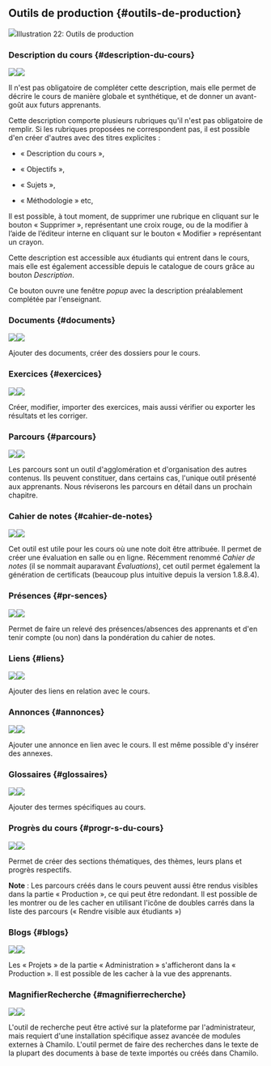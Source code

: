 ## Outils de production {#outils-de-production}

![](../assets/coursproduction.png)Illustration 22: Outils de production

### Description du cours {#description-du-cours}

![](../assets/image23.svg)![](../assets/image23.png)

Il n'est pas obligatoire de compléter cette description, mais elle permet de décrire le cours de manière globale et synthétique, et de donner un avant-goût aux futurs apprenants.

Cette description comporte plusieurs rubriques qu'il n'est pas obligatoire de remplir. Si les rubriques proposées ne correspondent pas, il est possible d'en créer d'autres avec des titres explicites :

* « Description du cours »,

* « Objectifs »,

* « Sujets »,

* « Méthodologie » etc,

Il est possible, à tout moment, de supprimer une rubrique en cliquant sur le bouton « Supprimer », représentant une croix rouge, ou de la modifier à l’aide de l’éditeur interne en cliquant sur le bouton « Modifier » représentant un crayon.

Cette description est accessible aux étudiants qui entrent dans le cours, mais elle est également accessible depuis le catalogue de cours grâce au bouton _Description_.

Ce bouton ouvre une fenêtre _popup_ avec la description préalablement complétée par l'enseignant.

### Documents {#documents}

![](../assets/image24.svg)![](../assets/image24.png)

Ajouter des documents, créer des dossiers pour le cours.

### Exercices {#exercices}

![](../assets/image25.svg)![](../assets/image25.png)

Créer, modifier, importer des exercices, mais aussi vérifier ou exporter les résultats et les corriger.

### Parcours {#parcours}

![](../assets/image26.svg)![](../assets/image26.png)

Les parcours sont un outil d'agglomération et d'organisation des autres contenus. Ils peuvent constituer, dans certains cas, l'unique outil présenté aux apprenants. Nous réviserons les parcours en détail dans un prochain chapitre.

### Cahier de notes {#cahier-de-notes}

![](../assets/image27.svg)![](../assets/image27.png)

Cet outil est utile pour les cours où une note doit être attribuée. Il permet de créer une évaluation en salle ou en ligne. Récemment renommé _Cahier de notes_ \(il se nommait auparavant _Évaluations_\), cet outil permet également la génération de certificats \(beaucoup plus intuitive depuis la version 1.8.8.4\).

### Présences {#pr-sences}

![](../assets/image28.svg)![](../assets/image28.png)

Permet de faire un relevé des présences/absences des apprenants et d'en tenir compte \(ou non\) dans la pondération du cahier de notes.

### Liens {#liens}

![](../assets/image29.svg)![](../assets/image29.png)

Ajouter des liens en relation avec le cours.

### Annonces {#annonces}

![](../assets/image30.svg)![](../assets/image30.png)

Ajouter une annonce en lien avec le cours. Il est même possible d'y insérer des annexes.

### Glossaires {#glossaires}

![](../assets/image31.svg)![](../assets/image31.png)

Ajouter des termes spécifiques au cours.

### Progrès du cours {#progr-s-du-cours}

![](../assets/image32.svg)![](../assets/image32.png)

Permet de créer des sections thématiques, des thèmes, leurs plans et progrès respectifs.

**Note** : Les parcours créés dans le cours peuvent aussi être rendus visibles dans la partie « Production », ce qui peut être redondant. Il est possible de les montrer ou de les cacher en utilisant l'icône de doubles carrés dans la liste des parcours \(« Rendre visible aux étudiants »\)

### Blogs {#blogs}

![](../assets/image33.svg)![](../assets/image33.png)

Les « Projets » de la partie « Administration » s'afficheront dans la « Production ». Il est possible de les cacher à la vue des apprenants.

### MagnifierRecherche {#magnifierrecherche}

![](../assets/image34.svg)![](../assets/image34.png)

L'outil de recherche peut être activé sur la plateforme par l'administrateur, mais requiert d'une installation spécifique assez avancée de modules externes à Chamilo. L'outil permet de faire des recherches dans le texte de la plupart des documents à base de texte importés ou créés dans Chamilo.

